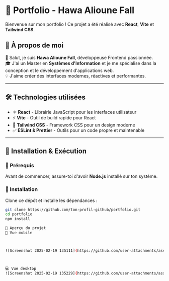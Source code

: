 # 📌 Portfolio - Hawa Alioune Fall

Bienvenue sur mon portfolio ! Ce projet a été réalisé avec **React**, **Vite** et **Tailwind CSS**.

## 🚀 À propos de moi  

👋 Salut, je suis **Hawa Alioune Fall**, développeuse Frontend passionnée.  
🎓 J'ai un Master en **Systèmes d'Information** et je me spécialise dans la conception et le développement d'applications web.  
💡 J'aime créer des interfaces modernes, réactives et performantes.

---

## 🛠️ Technologies utilisées  

- ⚛️ **React** - Librairie JavaScript pour les interfaces utilisateur  
- ⚡ **Vite** - Outil de build rapide pour React  
- 🎨 **Tailwind CSS** - Framework CSS pour un design moderne  
- ✅ **ESLint & Prettier** - Outils pour un code propre et maintenable  

---

## 📂 Installation & Exécution  

### 🔹 Prérequis  
Avant de commencer, assure-toi d'avoir **Node.js** installé sur ton système.

### 🔹 Installation  
Clone ce dépôt et installe les dépendances :

```bash
git clone https://github.com/ton-profil-github/portfolio.git
cd portfolio
npm install

📸 Aperçu du projet
📱 Vue mobile



![Screenshot 2025-02-19 135111](https://github.com/user-attachments/assets/b7801e7d-33d4-4fe3-9ce8-e9c1a3bb9eed)



💻 Vue desktop
![Screenshot 2025-02-19 135229](https://github.com/user-attachments/assets/fb4319db-c0ef-4280-a208-ccaba6c0e520)

